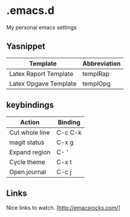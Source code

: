 # .emacs.d
My personal emacs settings

## Yasnippet

| Template	      | Abbreviation |
| -----------------------| --------- |
| Latex Raport Template  | templRap  |
| Latex Opgave Template  | templOpg  |

## keybindings
| Action		 | Binding   |
| -----------------------| --------- |
| Cut whole line  	 | C-c C-k   |
| magit status           | C-x g     |
| Expand region          | C- '      |
| Cycle theme            | C-x t     |
| Open journal           | C-c j     |


## Links
Nice links to watch.
[http://emacsrocks.com/]

